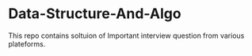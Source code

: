 # Data-Structure-And-Algo
This repo contains soltuion of Important interview question from various plateforms.
